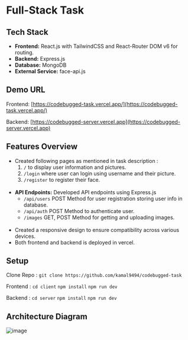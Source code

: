 # Full-Stack Task

## Tech Stack
- **Frontend:** React.js with TailwindCSS and React-Router DOM v6 for routing.
- **Backend:** Express.js
- **Database:** MongoDB
- **External Service:** face-api.js

## Demo URL

Frontend: [https://codebugged-task.vercel.app/](https://codebugged-task.vercel.app/)

Backend: [https://codebugged-server.vercel.app](https://codebugged-server.vercel.app)

## Features Overview

- Created following pages as mentioned in task description :
    1. `/` to display user information and pictures.
    2. `/login` where user can login using username and their picture.
    3. `/register` to register their face.
  <br />
- **API Endpoints:** Developed API endpoints using Express.js
  - `/api/users` POST Method for user registration storing user info in database.
  - `/api/auth` POST Method to authenticate user.
  - `/images` GET, POST Method for getting and uploading images.
  <br />
- Created a responsive design to ensure compatibility across various devices.
- Both frontend and backend is deployed in vercel.

## Setup
Clone Repo : `git clone https://github.com/kamal9494/codebugged-task`

Frontend : `cd client`
           `npm install`
           `npm run dev`

Backend : `cd server`
           `npm install`
           `npm run dev`
           
## Architecture Diagram
![image](https://github.com/kamal9494/codebugged-task/assets/97849725/99c666cb-1509-4a3f-869d-723bfe990932)




